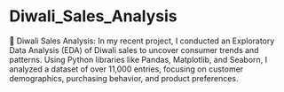 # Diwali_Sales_Analysis
🎉 Diwali Sales Analysis: In my recent project, I conducted an Exploratory Data Analysis (EDA) of Diwali sales to uncover consumer trends and patterns. Using Python libraries like Pandas, Matplotlib, and Seaborn, I analyzed a dataset of over 11,000 entries, focusing on customer demographics, purchasing behavior, and product preferences.
